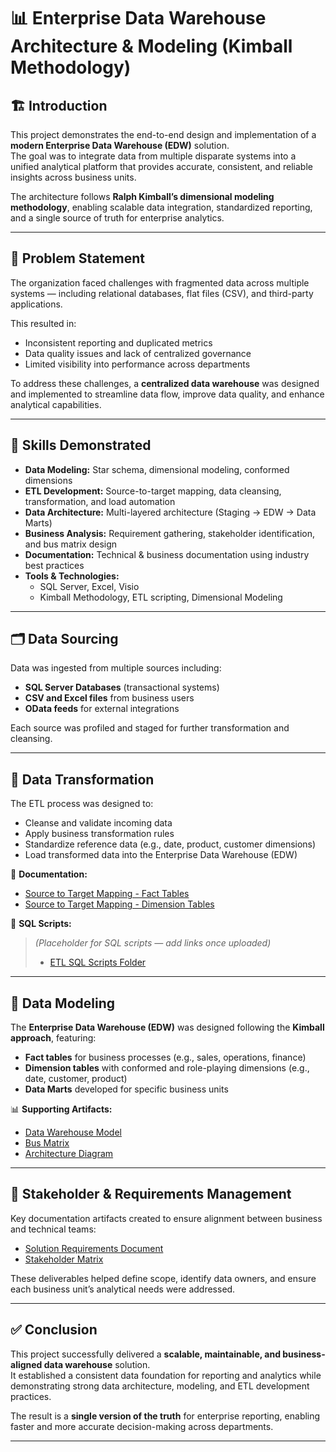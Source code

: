 # 📊 Enterprise Data Warehouse Architecture & Modeling (Kimball Methodology)

## 🏗 Introduction
This project demonstrates the end-to-end design and implementation of a **modern Enterprise Data Warehouse (EDW)** solution.  
The goal was to integrate data from multiple disparate systems into a unified analytical platform that provides accurate, consistent, and reliable insights across business units.  

The architecture follows **Ralph Kimball’s dimensional modeling methodology**, enabling scalable data integration, standardized reporting, and a single source of truth for enterprise analytics.

---

## 🧩 Problem Statement
The organization faced challenges with fragmented data across multiple systems — including relational databases, flat files (CSV), and third-party applications.  

This resulted in:
- Inconsistent reporting and duplicated metrics  
- Data quality issues and lack of centralized governance  
- Limited visibility into performance across departments  

To address these challenges, a **centralized data warehouse** was designed and implemented to streamline data flow, improve data quality, and enhance analytical capabilities.

---

## 🧠 Skills Demonstrated
- **Data Modeling:** Star schema, dimensional modeling, conformed dimensions  
- **ETL Development:** Source-to-target mapping, data cleansing, transformation, and load automation  
- **Data Architecture:** Multi-layered architecture (Staging → EDW → Data Marts)  
- **Business Analysis:** Requirement gathering, stakeholder identification, and bus matrix design  
- **Documentation:** Technical & business documentation using industry best practices  
- **Tools & Technologies:**  
  - SQL Server, Excel, Visio  
  - Kimball Methodology, ETL scripting, Dimensional Modeling

---

## 🗂 Data Sourcing
Data was ingested from multiple sources including:
- **SQL Server Databases** (transactional systems)  
- **CSV and Excel files** from business users  
- **OData feeds** for external integrations  

Each source was profiled and staged for further transformation and cleansing.

---

## 🔄 Data Transformation
The ETL process was designed to:
- Cleanse and validate incoming data  
- Apply business transformation rules  
- Standardize reference data (e.g., date, product, customer dimensions)   
- Load transformed data into the Enterprise Data Warehouse (EDW)

📁 **Documentation:**
- [Source to Target Mapping - Fact Tables](./Source%20to%20Target%20Mapping%20-%20Fact....xlsx)  
- [Source to Target Mapping - Dimension Tables](./Source%20to%20Target%20Mapping%20-%20Dime....xlsx)

🧱 **SQL Scripts:**
> *(Placeholder for SQL scripts — add links once uploaded)*  
> - [ETL SQL Scripts Folder](./SQL_Scripts/)

---

## 🧮 Data Modeling
The **Enterprise Data Warehouse (EDW)** was designed following the **Kimball approach**, featuring:
- **Fact tables** for business processes (e.g., sales, operations, finance)  
- **Dimension tables** with conformed and role-playing dimensions (e.g., date, customer, product)  
- **Data Marts** developed for specific business units  

📊 **Supporting Artifacts:**
- [Data Warehouse Model](./Data%20Warehouse%20Model.png)  
- [Bus Matrix](./Bus%20Matrix.xlsx)  
- [Architecture Diagram](./Architecture.png)

---

## 👥 Stakeholder & Requirements Management
Key documentation artifacts created to ensure alignment between business and technical teams:
- [Solution Requirements Document](./Solution%20Requirements.docx)  
- [Stakeholder Matrix](./Stakeholder%20Matrix.xlsx)

These deliverables helped define scope, identify data owners, and ensure each business unit’s analytical needs were addressed.

---

## ✅ Conclusion
This project successfully delivered a **scalable, maintainable, and business-aligned data warehouse** solution.  
It established a consistent data foundation for reporting and analytics while demonstrating strong data architecture, modeling, and ETL development practices.

The result is a **single version of the truth** for enterprise reporting, enabling faster and more accurate decision-making across departments.

---


